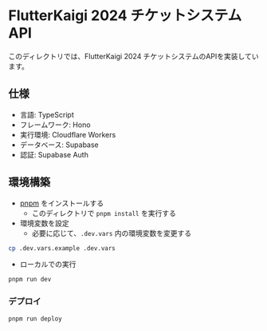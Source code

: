 # FlutterKaigi 2024 チケットシステムAPI

このディレクトリでは、FlutterKaigi 2024 チケットシステムのAPIを実装しています。

## 仕様

- 言語: TypeScript
- フレームワーク: Hono
- 実行環境: Cloudflare Workers
- データベース: Supabase
- 認証: Supabase Auth

## 環境構築

- [pnpm](https://pnpm.io/ja/installation) をインストールする
  - このディレクトリで `pnpm install` を実行する
- 環境変数を設定
  - 必要に応じて、`.dev.vars` 内の環境変数を変更する

```bash
cp .dev.vars.example .dev.vars
```

- ローカルでの実行

```bash
pnpm run dev
```

### デプロイ

```bash
pnpm run deploy
```
